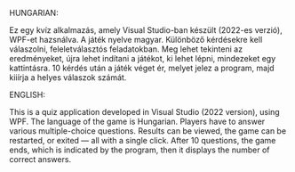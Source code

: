 HUNGARIAN:

Ez egy kvíz alkalmazás, amely Visual Studio-ban készült (2022-es verzió), WPF-et hazsnálva.
A játék nyelve magyar. Különböző kérdésekre kell válaszolni, feleletválasztós feladatokban.
Meg lehet tekinteni az eredményeket, újra lehet indítani a játékot, ki lehet lépni, mindezeket egy kattintásra. 
10 kérdés után a játék véget ér, melyet jelez a program, majd kiiírja a helyes válaszok számát.

ENGLISH:

This is a quiz application developed in Visual Studio (2022 version), using WPF.
The language of the game is Hungarian. Players have to answer various multiple-choice questions.
Results can be viewed, the game can be restarted, or exited — all with a single click.
After 10 questions, the game ends, which is indicated by the program, then it displays the number of correct answers.
